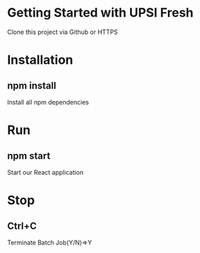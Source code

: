 # Getting Started with UPSI Fresh

Clone this project via Github or HTTPS

# Installation

## npm install
Install all npm dependencies

# Run

## npm start
Start our React application

# Stop

## Ctrl+C
Terminate Batch Job(Y/N)=>Y

